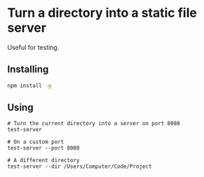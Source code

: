 # Turn a directory into a static file server

Useful for testing.

## Installing

```bash
npm install -g
```

## Using

```
# Turn the current directory into a server on port 8080
test-server

# On a custom port
test-server --port 8080

# A different directory
test-server --dir /Users/Computer/Code/Project
```